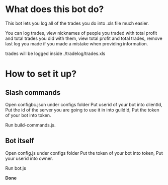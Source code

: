 # What does this bot do?

This bot lets you log all of the trades you do into .xls file much easier.

You can log trades, view nicknames of people you traded with total profit and total trades you did with them, view total profit and total trades, remove last log you made if you made a mistake when providing information.

trades will be logged inside ./tradelog/trades.xls

# How to set it up?

## Slash commands

Open configbc.json under configs folder
Put userid of your bot into clientId,
Put the id of the server you are going to use it in into guildId,
Put the token of your bot into token.

Run build-commands.js.

## Bot itself

Open config.js under configs folder
Put the token of your bot into token,
Put your userid into owner.

Run bot.js

**Done**
